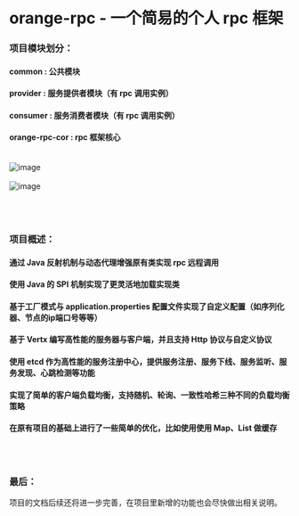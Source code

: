 # orange-rpc - 一个简易的个人 rpc 框架</br>
### 项目模块划分：</br>
#### common : 公共模块
#### provider : 服务提供者模块（有 rpc 调用实例）
#### consumer : 服务消费者模块（有 rpc 调用实例）
#### orange-rpc-cor : rpc 框架核心</br></br>

![image](https://wyc-orange-rpc.oss-cn-shenzhen.aliyuncs.com/present/%E5%B1%8F%E5%B9%95%E6%88%AA%E5%9B%BE%202025-03-03%20170853.png)</br></br>
![image](https://wyc-orange-rpc.oss-cn-shenzhen.aliyuncs.com/present/%E5%B1%8F%E5%B9%95%E6%88%AA%E5%9B%BE%202025-03-03%20184713.png)</br></br></br></br>


### 项目概述：</br>
#### 通过 Java 反射机制与动态代理增强原有类实现 rpc 远程调用
#### 使用 Java 的 SPI 机制实现了更灵活地加载实现类
#### 基于工厂模式与 application.properties 配置文件实现了自定义配置（如序列化器、节点的ip端口号等等）
#### 基于 Vertx 编写高性能的服务器与客户端，并且支持 Http 协议与自定义协议
#### 使用 etcd 作为高性能的服务注册中心，提供服务注册、服务下线、服务监听、服务发现、心跳检测等功能
#### 实现了简单的客户端负载均衡，支持随机、轮询、一致性哈希三种不同的负载均衡策略
#### 在原有项目的基础上进行了一些简单的优化，比如使用使用 Map、List 做缓存</br></br></br></br>

### 最后：
项目的文档后续还将进一步完善，在项目里新增的功能也会尽快做出相关说明。

